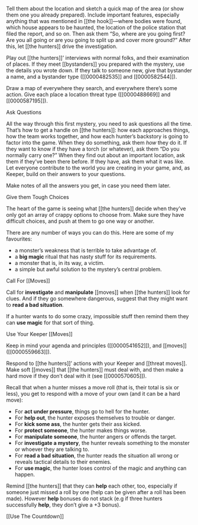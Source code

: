 
Tell them about the location and sketch a quick map of the area (or show them one you already prepared). Include important features, especially anything that was mentioned in [[the hook]]—where bodies were found, which house appears to be haunted, the location of the police station that filed the report, and so on. Then ask them “So, where are you going first? Are you all going or are you going to split up and cover more ground?” After this, let [[the hunters]] drive the investigation.

Play out [[the hunters]]’ interviews with normal folks, and their examination of places. If they meet [[bystanders]] you prepared with the mystery, use the details you wrote down. If they talk to someone new, give that bystander a name, and a bystander type ([[0000482535]] and [[0000582544]]).

Draw a map of everywhere they search, and everywhere there’s some action. Give each place a location threat type ([[0000488669]] and [[0000587195]]).

Ask Questions

All the way through this first mystery, you need to ask questions all the time. That’s how to get a handle on [[the hunters]]: how each approaches things, how the team works together, and how each hunter’s backstory is going to factor into the game. When they do something, ask them *how* they do it. If they want to know if they have a torch (or whatever), ask them “Do you normally carry one?” When they find out about an important location, ask them if they’ve been there before. If they have, ask them what it was like. Let everyone contribute to the world you are creating in your game, and, as Keeper, build on their answers to your questions.

Make notes of all the answers you get, in case you need them later.

Give them Tough Choices

The heart of the game is seeing what [[the hunters]] decide when they’ve only got an array of crappy options to choose from. Make sure they have difficult choices, and push at them to go one way or another.

There are any number of ways you can do this. Here are some of my favourites:

- a monster’s weakness that is terrible to take advantage of.
- a **big magic** ritual that has nasty stuff for its requirements.
- a monster that is, in its way, a victim.
- a simple but awful solution to the mystery’s central problem.

Call For [[Moves]]

Call for **investigate** and **manipulate** [[moves]] when [[the hunters]] look for clues. And if they go somewhere dangerous, suggest that they might want to **read a bad situation**.

If a hunter wants to do some crazy, impossible stuff then remind them they can **use magic** for that sort of thing.

Use Your Keeper [[Moves]]

Keep in mind your agenda and principles ([[0000541652]]), and [[moves]] ([[0000559663]]).

Respond to [[the hunters]]’ actions with your Keeper and [[threat moves]]. Make soft [[moves]] that [[the hunters]] must deal with, and then make a hard move if they don’t deal with it (see [[0000570605]]).

Recall that when a hunter misses a move roll (that is, their total is six or less), you get to respond with a move of your own (and it can be a hard move):

- For **act under pressure**, things go to hell for the hunter.
- For **help out**, the hunter exposes themselves to trouble or danger.
- For **kick some ass**, the hunter gets their ass kicked.
- For **protect someone**, the hunter makes things worse.
- For **manipulate someone**, the hunter angers or offends the target.
- For **investigate a mystery**, the hunter reveals something to the monster or whoever they are talking to.
- For **read a bad situation**, the hunter reads the situation all wrong or reveals tactical details to their enemies.
- For **use magic**, the hunter loses control of the magic and anything can happen.

Remind [[the hunters]] that they can **help** each other, too, especially if someone just missed a roll by one (help can be given after a roll has been made). However **help** bonuses do not stack (e.g if three hunters successfully **help**, they don’t give a +3 bonus).

[[Use The Countdown]]
